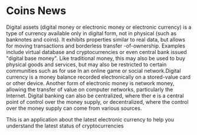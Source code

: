 # Coins News
Digital assets (digital money or electronic money or electronic currency) is a type of currency available only in digital form, not in physical (such as banknotes and coins). It exhibits properties similar to real data, but allows for moving transactions and borderless transfer -of-ownership. Examples include virtual database and cryptocurrencies or even central bank issued "digital base money". Like traditional money, this may also be used to buy physical goods and services, but may also be restricted to certain communities such as for use In an online game or social network.Digital currency is a money balance recorded electronically on a stored-value card or other device. Another form of electronic money is network money, allowing the transfer of value on computer networks, particularly the Internet. Digital banking can also be centralized, where ther e is a central point of control over the money supply, or decentralized, where the control over the money supply can come from various sources.

This is an application about the latest electronic currency to help you understand the latest status of cryptocurrencies

